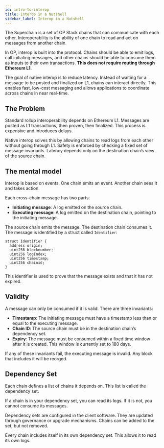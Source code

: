```yaml
---
id: intro-to-interop
title: Interop in a Nutshell
sidebar_label: Interop in a Nutshell
---
```


The Superchain is a set of OP Stack chains that can communicate with each other. Interoperability is the ability of one chain to read and act on messages from another chain.

In OP, interop is built into the protocol. Chains should be able to emit logs, call initiating messages, and other chains should be able to consume them as inputs to their own transactions. **This does not require routing through Ethereum L1.**

The goal of native interop is to reduce latency. Instead of waiting for a message to be posted and finalized on L1, chains can interact directly. This enables fast, low-cost messaging and allows applications to coordinate across chains in near real-time.

## The Problem

Standard rollup interoperability depends on Ethereum L1. Messages are posted as L1 transactions, then proven, then finalized. This process is expensive and introduces delays.

Native interop solves this by allowing chains to read logs from each other without going through L1. Safety is enforced by checking a fixed set of message invariants. Latency depends only on the destination chain’s view of the source chain.

## The mental model

Interop is based on events. One chain emits an event. Another chain sees it and takes action.

Each cross-chain message has two parts:
- **Initiating message**: A log emitted on the source chain.
- **Executing message**: A log emitted on the destination chain, pointing to the initiating message.

The source chain emits the message. The destination chain consumes it. The message is identified by a struct called `Identifier`:

```solidity
struct Identifier {
  address origin;
  uint256 blocknumber;
  uint256 logIndex;
  uint256 timestamp;
  uint256 chainid;
}
```
This identifier is used to prove that the message exists and that it has not expired.

## Validity

A message can only be consumed if it is valid. There are three invariants:
- **Timestamp**: The initiating message must have a timestamp less than or equal to the executing message.
- **Chain ID**: The source chain must be in the destination chain’s dependency set.
- **Expiry**: The message must be consumed within a fixed time window after it is created. This window is currently set to 180 days.

If any of these invariants fail, the executing message is invalid. Any block that includes it will be reorged.

## Dependency Set

Each chain defines a list of chains it depends on. This list is called the dependency set.

If a chain is in your dependency set, you can read its logs. If it is not, you cannot consume its messages.

Dependency sets are configured in the client software. They are updated through governance or upgrade mechanisms. Chains can be added to the set, but not removed.

Every chain includes itself in its own dependency set. This allows it to read its own logs.